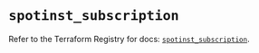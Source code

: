 # `spotinst_subscription`

Refer to the Terraform Registry for docs: [`spotinst_subscription`](https://registry.terraform.io/providers/spotinst/spotinst/1.221.0/docs/resources/subscription).
